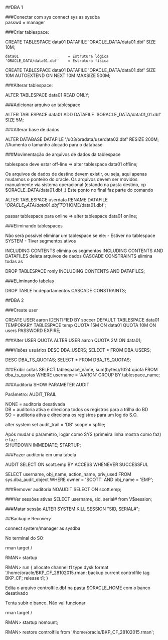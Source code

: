 ##DBA 1

###Conectar com sys
connect sys as sysdba  
passwd = manager

###Criar tablespace:

CREATE TABLESPACE data01 
DATAFILE 'ORACLE_DATA/data01.dbf' SIZE 10M;
    
    data01 						= Estrutura lógica
	'ORACLE_DATA/data01.dbf' 	= Estrutura física    

CREATE TABLESPACE data01 
	DATAFILE 'ORACLE_DATA/data01.dbf' SIZE 10M
    AUTOEXTEND ON NEXT 10M MAXSIZE 500M;


###Alterar tablespace:

ALTER TABLESPACE data01 READ ONLY;


###Adicionar arquivo ao tablespace

ALTER TABLESPACE data01
	ADD DATAFILE '$ORACLE_DATA/data01_01.dbf' SIZE 5M;


###Alterar base de dados

ALTER DATABASE
	DATAFILE '/u03/oradata/userdata02.dbf'
    RESIZE 200M;	//Aumenta o tamanho alocado para o database
    
###Movimentação de arquivos de dados da tablespace

tablespace deve estar off-line => alter tablespace data01 offline;

Os arquivos de dados de destino devem existir, ou seja, aqui apenas mudamos o ponteiro do oracle. Os arquivos devem ser movidos manualmente via sistema operacional (estando na pasta destino, cp $ORACLE_DATA/data01.dbf .) Este ponto no final faz parte do comando

ALTER TABLESPACE userdata RENAME
	DATAFILE '$ORACLE_DATA/data01.dbf'
    TO '$HOME/data01.dbf';
    
passar tablespace para online => alter tablespace data01 online;


###Eliminando tablespaces

Não será possivel eliminar um tablespace se ele:
	- Estiver no tablespace SYSTEM
    - Tiver segmentos ativos
    
INCLUDING CONTENTS elimina os segmentos
INCLUDING CONTENTS AND DATAFILES deleta arquivos de dados
CASCADE CONSTRAINTS elimina todas as 

DROP TABLESPACE ronly INCLUDING CONTENTS AND DATAFILES;

###ELiminando tabelas

DROP TABLE hr.departamentos
CASCADE CONSTRAINTS;

##DBA 2

###Create user

CREATE USER aaron
IDENTIFIED BY soccer
DEFAULT TABLESPACE data01
TEMPORARY TABLESPACE temp
QUOTA 15M ON data01
QUOTA 10M ON users
PASSWORD EXPIRE;

###Alter USER QUOTA
ALTER USER aaron
QUOTA 2M ON data01;

###Visões usuários
DESC DBA_USERS;
SELECT * FROM DBA_USERS;

DESC DBA_TS_QUOTAS;
SELECT * FROM DBA_TS_QUOTAS;

###Exibir cotas
SELECT tablespace_name, sum(bytes)/1024 quota
FROM dba_ts_quotas
WHERE username = 'AARON'
GROUP BY tablespace_name;

###Auditoria
SHOW PARAMETER AUDIT

Parâmetro: AUDIT_TRAIL

NONE = auditoria desativada <br />
DB   = auditoria ativa e direciona todos os registros para a trilha do BD <br />
SO   = auditoria ativa e direciona os registros para um log do S.O.

alter system set audit_trail = 'DB' scope = spfile;

Após mudar o parametro, logar como SYS (primeira linha mostra como faz) e faz:  
SHUTDOWN IMMEDIATE;
STARTUP;

###Fazer auditoria em uma tabela

AUDIT SELECT ON scott.emp BY ACCESS WHENEVER SUCCESSFUL

SELECT username, obj_name, action_name, priv_used FROM sys.dba_audit_object WHERE owner = 'SCOTT' AND obj_name = 'EMP';

###Remover auditoria
NOAUDIT SELECT ON scott.emp;

###Ver sessões ativas
SELECT username, sid, serial# from V$session;

###Matar sessão
ALTER SYSTEM KILL SESSION "SID, SERIAL#";

##Backup e Recovery

connect system/manager as sysdba

No terminal do SO:

rman target /

RMAN> startup

RMAN> run { 
allocate channel t1 type dysk format '/home/oracle/BKP_CF_28102015.rman;
backup current controlfile tag BKP_CF;
release t1;
}

Edita o arquivo controlfile.dbf na pasta $ORACLE_HOME com o banco desativado

Tenta subir o banco. Não vai funcionar

rman target /

RMAN> startup nomount;

RMAN> restore controlfile from '/home/oracle/BKP_CF_28102015.rman';


